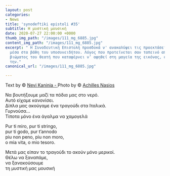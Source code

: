 ```yaml
---
layout: post
categories:
- News
title: 'synodeftiki epistoli #35'
subtitle: Η μυστική μουσική
date: 2020-07-27 22:00:00 +0000
thumb_img_path: "/images/111_mg_6885.jpg"
content_img_path: "/images/111_mg_6885.jpg"
excerpt: " Η Συνοδευτική Επιστολή προσδοκά ν' ανακαλύψει τις προεκτάσεις της εικόνας
  μέσα στα βάθη του υποσυνειδήτου. Λόγος που προτείνεται σαν ταπεινό απαύγασμα του
  βιώματος του θεατή που καταφέρνει ν’ αφηθεί στη μαγεία της εικόνας, επαναδημιουργώντας
  την."
canonical_url: "/images/111_mg_6885.jpg"

---
```

Text by © <a href="https://www.facebook.com/nevi.kaninia" target="blank">Nevi Kaninia - </a>Photo by © <a href="https://anikon.org/" target="blank">Achilles Nasios</a>

Να βουτήξουμε μαζί τα πόδια μας στο νερό.  
Αυτό είχαμε κανονίσει.  
Δίπλα μας ακούγαμε ένα τραγούδι στα Ιταλικά.  
Γυρνούσα...  
Τίποτα μόνο ένα άγαλμα να χαμογελά

Pur ti miro, pur ti stringo,  
pur ti godo, pur t’annodo  
piu non peno, piu non moro,  
o mia vita, o mio tesoro.

Μετά μας είπαν το τραγούδι το ακούν μόνο μερικοί.  
Θέλω να ξαναπάμε,   
να ξανακούσουμε  
τη μυστική μας μουσική